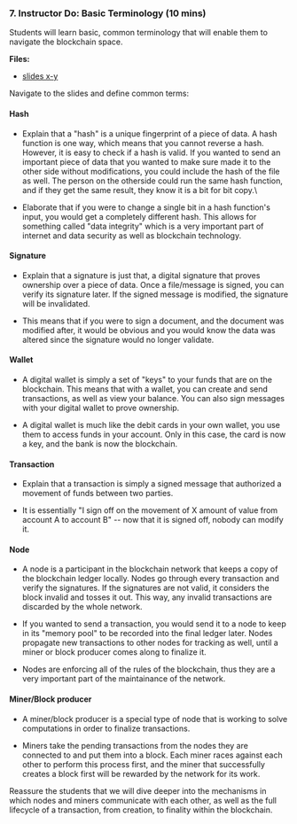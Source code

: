### 7. Instructor Do: Basic Terminology (10 mins)

Students will learn basic, common terminology that will enable them to navigate the blockchain space.

**Files:**

* [slides x-y]()

Navigate to the slides and define common terms:

#### Hash

* Explain that a "hash" is a unique fingerprint of a piece of data. A hash function is one way, which means that you cannot reverse a hash.
  However, it is easy to check if a hash is valid. If you wanted to send an important piece of data that you wanted to make sure made it
  to the other side without modifications, you could include the hash of the file as well.
  The person on the otherside could run the same hash function, and if they get the same result, they know it is a bit for bit copy.\

* Elaborate that if you were to change a single bit in a hash function's input, you would get a completely different hash.
  This allows for something called "data integrity" which is a very important part of internet and data security as well as blockchain technology.

#### Signature

* Explain that a signature is just that, a digital signature that proves ownership over a piece of data.
  Once a file/message is signed, you can verify its signature later. If the signed message is modified, the signature will be invalidated.

* This means that if you were to sign a document, and the document was modified after, it would be obvious and you would know the data was altered
  since the signature would no longer validate.

#### Wallet

* A digital wallet is simply a set of "keys" to your funds that are on the blockchain. This means that with a wallet, you can create and send
  transactions, as well as view your balance. You can also sign messages with your digital wallet to prove ownership.

* A digital wallet is much like the debit cards in your own wallet, you use them to access funds in your account.
  Only in this case, the card is now a key, and the bank is now the blockchain.

#### Transaction

* Explain that a transaction is simply a signed message that authorized a movement of funds between two parties.

* It is essentially "I sign off on the movement of X amount of value from account A to account B" -- now that it is signed off, nobody can modify it.

#### Node

* A node is a participant in the blockchain network that keeps a copy of the blockchain ledger locally. Nodes go through every transaction and verify the signatures.
  If the signatures are not valid, it considers the block invalid and tosses it out. This way, any invalid transactions are discarded by the whole network.

* If you wanted to send a transaction, you would send it to a node to keep in its "memory pool" to be recorded into the final ledger later. Nodes propagate
  new transactions to other nodes for tracking as well, until a miner or block producer comes along to finalize it.

* Nodes are enforcing all of the rules of the blockchain, thus they are a very important part of the maintainance of the network.

#### Miner/Block producer

* A miner/block producer is a special type of node that is working to solve computations in order to finalize transactions.

* Miners take the pending transactions from the nodes they are connected to and put them into a block. Each miner races against each other to perform
  this process first, and the miner that successfully creates a block first will be rewarded by the network for its work.

Reassure the students that we will dive deeper into the mechanisms in which nodes and miners communicate with each other, as well as the full lifecycle of a transaction, from creation, to finality within the blockchain.
